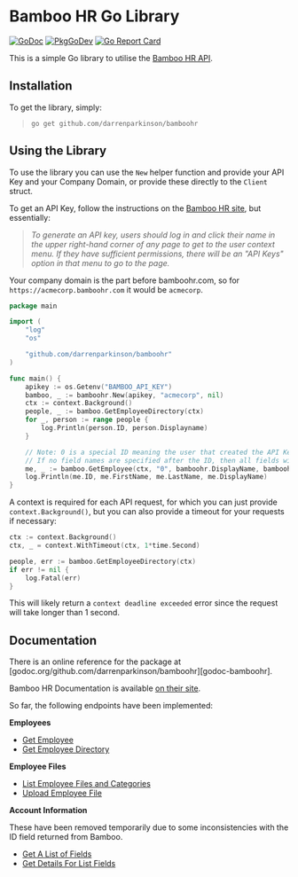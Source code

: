 # Bamboo HR Go Library 

[![GoDoc](https://godoc.org/github.com/darrenparkinson/bamboohr?status.svg)](https://godoc.org/github.com/darrenparkinson/bamboohr)
[![PkgGoDev](https://pkg.go.dev/badge/darrenparkinson/bamboohr)](https://pkg.go.dev/github.com/darrenparkinson/bamboohr)
[![Go Report Card](https://goreportcard.com/badge/github.com/darrenparkinson/bamboohr)](https://goreportcard.com/report/github.com/darrenparkinson/bamboohr)

This is a simple Go library to utilise the [Bamboo HR API](https://documentation.bamboohr.com/docs).

## Installation

To get the library, simply:

> `go get github.com/darrenparkinson/bamboohr`


## Using the Library

To use the library you can use the `New` helper function and provide your API Key and your Company Domain, or provide these directly to the `Client` struct.

To get an API Key, follow the instructions on the [Bamboo HR site](https://documentation.bamboohr.com/docs#section-authentication), but essentially: 

> *To generate an API key, users should log in and click their name in the upper right-hand corner of any page to get to the user context menu. If they have sufficient permissions, there will be an "API Keys" option in that menu to go to the page.*

Your company domain is the part before bamboohr.com, so for `https://acmecorp.bamboohr.com` it would be `acmecorp`.

```go
package main

import (
    "log"
    "os"

    "github.com/darrenparkinson/bamboohr"
)

func main() {
    apikey := os.Getenv("BAMBOO_API_KEY")
    bamboo, _ := bamboohr.New(apikey, "acmecorp", nil)
    ctx := context.Background()
    people, _ := bamboo.GetEmployeeDirectory(ctx)
    for _, person := range people {
        log.Println(person.ID, person.Displayname)
    }

    // Note: 0 is a special ID meaning the user that created the API Key
    // If no field names are specified after the ID, then all fields will be fetched.
    me, _ := bamboo.GetEmployee(ctx, "0", bamboohr.DisplayName, bamboohr.FirstName, bamboohr.LastName)
    log.Println(me.ID, me.FirstName, me.LastName, me.DisplayName)
}
```

A context is required for each API request, for which you can just provide `context.Background()`, but you can also provide a timeout for your requests if necessary:

```go
ctx := context.Background()
ctx, _ = context.WithTimeout(ctx, 1*time.Second)

people, err := bamboo.GetEmployeeDirectory(ctx)
if err != nil {
	log.Fatal(err)
}
```

This will likely return a `context deadline exceeded` error since the request will take longer than 1 second.

## Documentation

There is an online reference for the package at
[godoc.org/github.com/darrenparkinson/bamboohr][godoc-bamboohr].

Bamboo HR Documentation is available [on their site](https://documentation.bamboohr.com/docs).

So far, the following endpoints have been implemented:

**Employees**

* [Get Employee](https://documentation.bamboohr.com/reference#get-employee)
* [Get Employee Directory](https://documentation.bamboohr.com/reference#get-employees-directory-1)

**Employee Files**

* [List Employee Files and Categories](https://documentation.bamboohr.com/reference#list-employee-files-1)
* [Upload Employee File](https://documentation.bamboohr.com/reference#upload-employee-file-1)

**Account Information**

These have been removed temporarily due to some inconsistencies with the ID field returned from Bamboo.

* [Get A List of Fields](https://documentation.bamboohr.com/reference#metadata-get-a-list-of-fields)
* [Get Details For List Fields](https://documentation.bamboohr.com/reference#metadata-get-details-for-list-fields-1)